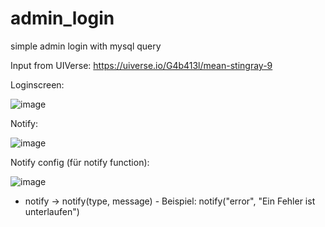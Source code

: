 # admin_login
simple admin login with mysql query

Input from UIVerse: https://uiverse.io/G4b413l/mean-stingray-9

Loginscreen:

![image](https://user-images.githubusercontent.com/99101632/213761865-1744a746-7d4b-4ad9-b5a3-222712af102e.png)


Notify:

![image](https://user-images.githubusercontent.com/99101632/213762064-360b2a4e-7e5f-4ab7-aa00-37a957ca835a.png)

Notify config (für notify function):

![image](https://user-images.githubusercontent.com/99101632/213762210-8c410be4-2bfa-4853-88e6-21c3673593aa.png)


+ notify -> notify(type, message) - Beispiel: notify("error", "Ein Fehler ist unterlaufen")
